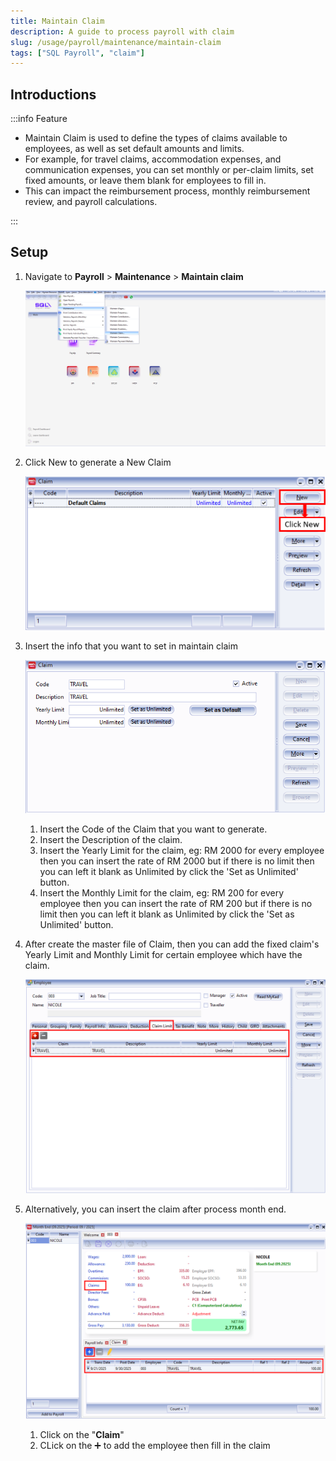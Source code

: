 ```yaml
---
title: Maintain Claim
description: A guide to process payroll with claim
slug: /usage/payroll/maintenance/maintain-claim
tags: ["SQL Payroll", "claim"]
---
```


## Introductions

:::info Feature

- Maintain Claim is used to define the types of claims available to employees, as well as set default amounts and limits.
- For example, for travel claims, accommodation expenses, and communication expenses, you can set monthly or per-claim limits, set fixed amounts, or leave them blank for employees to fill in.
- This can impact the reimbursement process, monthly reimbursement review, and payroll calculations.

:::

## Setup

1. Navigate to **Payroll** > **Maintenance** > **Maintain claim**

    ![navigate](../../../../static/img/usage/payroll/maintenance/maintain-claim/navigate.png)

2. Click New to generate a New Claim

    ![new](../../../../static/img/usage/payroll/maintenance/maintain-claim/new.png)

3. Insert the info that you want to set in maintain claim

    ![insert](../../../../static/img/usage/payroll/maintenance/maintain-claim/insert.png)

    1. Insert the Code of the Claim that you want to generate.
    2. Insert the Description of the claim.
    3. Insert the Yearly Limit for the claim, eg: RM 2000 for every employee then you can insert the rate of RM 2000 but if there is no limit then you can left it blank as Unlimited by click the 'Set as Unlimited' button.
    4. Insert the Monthly Limit for the claim, eg: RM 200 for every employee then you can insert the rate of RM 200 but if there is no limit then you can left it blank as Unlimited by click the 'Set as Unlimited' button.

4. After create the master file of Claim, then you can add the fixed claim's Yearly Limit and Monthly Limit for certain employee which have the claim.

    ![add-fixed-claim-limit](../../../../static/img/usage/payroll/maintenance/maintain-claim/add-fixed-claim.png)

5. Alternatively, you can insert the claim after process month end.

    ![process-month-end-add-claim](../../../../static/img/usage/payroll/maintenance/maintain-claim/process-month-end-add-claim.png)

    1. Click on the "**Claim**"
    2. CLick on the ➕ to add the employee then fill in the claim
